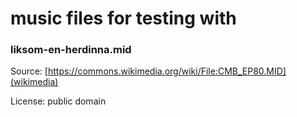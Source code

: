 # music files for testing with

### liksom-en-herdinna.mid
Source: [https://commons.wikimedia.org/wiki/File:CMB_EP80.MID](wikimedia)

License: public domain

